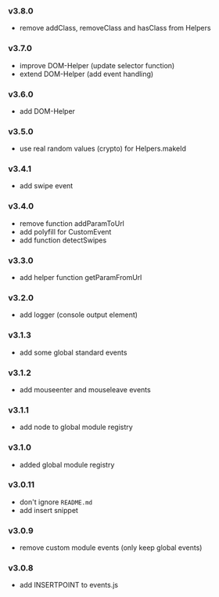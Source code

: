 ### v3.8.0
- remove addClass, removeClass and hasClass from Helpers

### v3.7.0
- improve DOM-Helper (update selector function)
- extend DOM-Helper (add event handling)

### v3.6.0
- add DOM-Helper

### v3.5.0
- use real random values (crypto) for Helpers.makeId

### v3.4.1
- add swipe event

### v3.4.0
- remove function addParamToUrl
- add polyfill for CustomEvent
- add function detectSwipes

### v3.3.0
- add helper function getParamFromUrl

### v3.2.0
- add logger (console output element)

### v3.1.3
- add some global standard events

### v3.1.2
- add mouseenter and mouseleave events

### v3.1.1
- add node to global module registry

### v3.1.0
- added global module registry

### v3.0.11
- don't ignore `README.md`
- add insert snippet

### v3.0.9
- remove custom module events (only keep global events)

### v3.0.8
- add INSERTPOINT to events.js